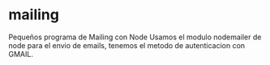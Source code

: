 # mailing
Pequeños programa de Mailing con Node
Usamos el modulo nodemailer de node para el envio de emails, tenemos el metodo de autenticacion con GMAIL.

